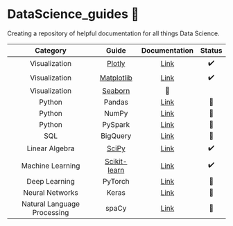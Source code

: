# DataScience_guides 🚧

Creating a repository of helpful documentation for all things Data Science.

| Category | Guide | Documentation | Status
| :---------------: | :---------------: | :---------------: | :---------------:
| Visualization | [Plotly](https://github.com/mattamx/Python_sheets/blob/abcdc371a29b94932374230d2be6f67d63218f78/Visualization/Plotly.md) | [Link](https://matplotlib.org/2.0.0/index.html) | ✔️
| Visualization | [Matplotlib](https://github.com/mattamx/Python_guides/blob/72055b71711fabd97da6d27eca48c79127190181/Visualization/Matplotlib.md) | [Link](https://plotly.com/python/plotly-express/) | ✔️
| Visualization | [Seaborn](https://github.com/mattamx/DataScience_guides/blob/7a16a760f8666aba3573bcec96e7d65829fc9d77/Visualization/Seaborn.md) | 🚧
| Python | Pandas | [Link](https://pandas.pydata.org/docs/) | 🚧
| Python | NumPy | [Link](https://numpy.org/doc/stable/) | 🚧
| Python | PySpark | [Link](https://spark.apache.org/docs/latest/api/python/) | 🚧
| SQL | BigQuery | [Link](https://cloud.google.com/bigquery/docs) | 🚧
| Linear Algebra | [SciPy](https://github.com/mattamx/DataScience_guides/blob/3e83fb1e272237501dae23606c0e8cc83d7a97fa/Linear%20Algebra/SciPy.md) | [Link](https://docs.scipy.org/doc/scipy/) | ✔️
| Machine Learning | [Scikit-learn](https://github.com/mattamx/Python_guides/blob/8525120156965ceaaddaf43079eef1f1ec45c93a/Machine%20Learning/Scikit-learn.md) | [Link](https://scikit-learn.org/stable/index.html) | ✔️
| Deep Learning | PyTorch | [Link](https://pytorch.org/docs/stable/index.html) | 🚧
| Neural Networks | Keras | [Link](https://keras.io/getting_started/) | 🚧
| Natural Language Processing | spaCy | [Link](https://spacy.io/usage#quickstart) | 🚧
